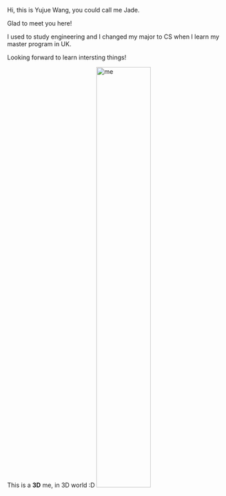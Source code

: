 Hi, this is Yujue Wang, you could call me Jade.

Glad to meet you here!

I used to study engineering and I changed my major to CS when I learn my master program in UK.

Looking forward to learn intersting things!

This is a **3D** me, in 3D world :D
<img src="assets/me.jpg" alt="me" width="50%" />